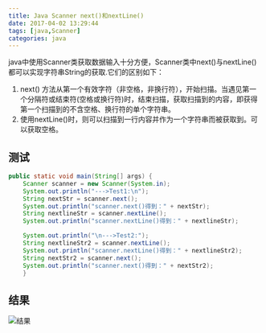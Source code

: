 ```yaml
---
title: Java Scanner next()和nextLine()
date: 2017-04-02 13:29:44
tags: [java,Scanner]
categories: java
---
```

java中使用Scanner类获取数据输入十分方便，Scanner类中next()与nextLine()都可以实现字符串String的获取.它们的区别如下：
1. next() 方法从第一个有效字符（非空格，非换行符），开始扫描。当遇见第一个分隔符或结束符(空格或换行符)时，结束扫描，获取扫描到的内容，即获得第一个扫描到的不含空格、换行符的单个字符串。
2. 使用nextLine()时，则可以扫描到一行内容并作为一个字符串而被获取到。可以获取空格。
<!--more-->
## 测试
```java
public static void main(String[] args) {
	Scanner scanner = new Scanner(System.in);
	System.out.println("--->Test1:\n");
	String nextStr = scanner.next();
	System.out.println("scanner.next()得到：" + nextStr);
	String nextlineStr = scanner.nextLine();
	System.out.println("scanner.nextLine()得到：" + nextlineStr);

	System.out.println("\n--->Test2:");
	String nextlineStr2 = scanner.nextLine();
	System.out.println("scanner.nextLine()得到：" + nextlineStr2);
	String nextStr2 = scanner.next();
	System.out.println("scanner.next()得到：" + nextStr2);
	}
```
## 结果
![结果](http://i.imgur.com/vgRn5UN.png)
